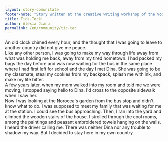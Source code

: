 ```yaml
---
layout: story-comunitate
footer-note: "Story written at the creative writing workshop of the Voice Your Place Summer School: Curtea de Argeș."
title: Tick-Tock!
author: Alexia Jianu
permalink: /en/community/tic-tac
---
```


An old clock chimed every hour, and the thought that I was going to leave to another country did not give me peace. <br>
Like any other person, I was going to make my way through life away from what was holding me back, away from my tired hometown. I had packed my bags the day before and was now waiting for the bus in the same place where I had first left for school and the day I met Dina. She was going to be my classmate, steal my cookies from my backpack, splash me with ink, and make my life bitter. <br>
A few years later, when my mom walked into my room and told me we were moving, I stopped saying hello to Dina. I'd cross to the opposite sidewalk when I saw her. <br>
Now I was looking at the Norocea's garden from the bus stop and didn't know what to do. I was supposed to meet my family that was waiting for me at the station. I could see the bus approaching. Then, I ran into the yard and climbed the wooden stairs of the house. I strolled through the cool rooms, among the paintings and peasant embroidered towels hanging on the walls. I heard the driver calling me. There was neither Dina nor any trouble to shadow my way. But I decided to stay here in my own country.
